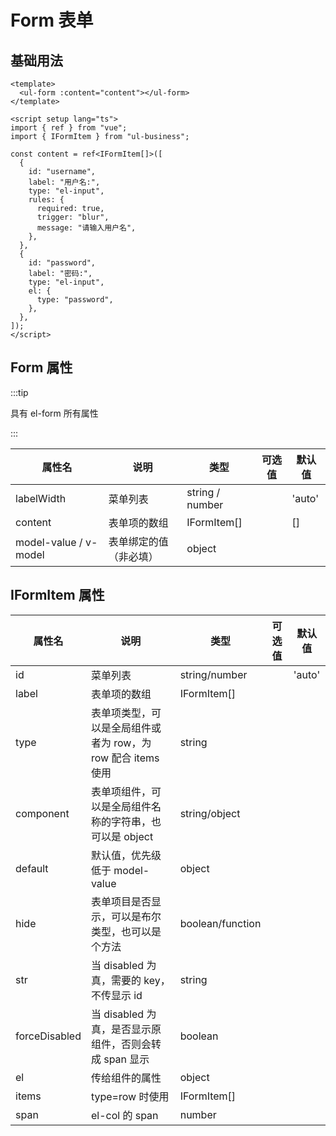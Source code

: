 # Form 表单

## 基础用法

```vue preview
<template>
  <ul-form :content="content"></ul-form>
</template>

<script setup lang="ts">
import { ref } from "vue";
import { IFormItem } from "ul-business";

const content = ref<IFormItem[]>([
  {
    id: "username",
    label: "用户名:",
    type: "el-input",
    rules: {
      required: true,
      trigger: "blur",
      message: "请输入用户名",
    },
  },
  {
    id: "password",
    label: "密码:",
    type: "el-input",
    el: {
      type: "password",
    },
  },
]);
</script>
```

## Form 属性

:::tip

具有 el-form 所有属性

:::

| 属性名                | 说明                   | 类型            | 可选值 | 默认值 |
| --------------------- | ---------------------- | --------------- | ------ | ------ |
| labelWidth            | 菜单列表               | string / number |        | 'auto' |
| content               | 表单项的数组           | IFormItem[]     |        | []     |
| model-value / v-model | 表单绑定的值（非必填） | object          |        |        |

## IFormItem 属性

| 属性名        | 说明                                                         | 类型             | 可选值 | 默认值 |
| ------------- | ------------------------------------------------------------ | ---------------- | ------ | ------ |
| id            | 菜单列表                                                     | string/number    |        | 'auto' |
| label         | 表单项的数组                                                 | IFormItem[]      |        |        |
| type          | 表单项类型，可以是全局组件或者为 row，为 row 配合 items 使用 | string           |        |        |
| component     | 表单项组件，可以是全局组件名称的字符串，也可以是 object      | string/object    |        |        |
| default       | 默认值，优先级低于 model-value                               | object           |        |        |
| hide          | 表单项目是否显示，可以是布尔类型，也可以是个方法             | boolean/function |        |        |
| str           | 当 disabled 为真，需要的 key，不传显示 id                    | string           |        |        |
| forceDisabled | 当 disabled 为真，是否显示原组件，否则会转成 span 显示       | boolean          |        |        |
| el            | 传给组件的属性                                               | object           |        |        |
| items         | type=row 时使用                                              | IFormItem[]      |        |        |
| span          | el-col 的 span                                               | number           |        |        |
